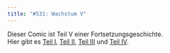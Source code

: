 ```yaml
---
title: "#531: Wachstum V"
---
```

Dieser Comic ist Teil V einer Fortsetzungsgeschichte.<br />
Hier gibt es <a href="http://www.fonflatter.de/2007/02/20/">Teil I</a>, <a href="http://www.fonflatter.de/2007/03/01/">Teil II</a>, <a href="http://www.fonflatter.de/2007/03/02/">Teil III</a> und <a href="http://www.fonflatter.de/2007/03/03/">Teil IV</a>.

